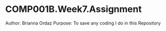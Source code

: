 # COMP001B.Week7.Assignment
Author: Brianna Ordaz
Purpose: To save any coding I do in this Repository
